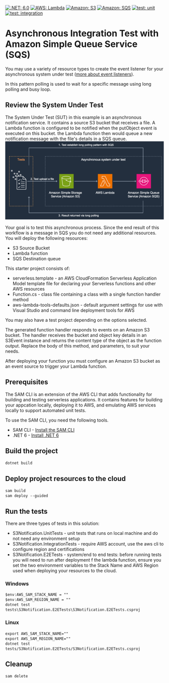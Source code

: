 [![.NET: 6.0](https://img.shields.io/badge/.NET-6.0-Green)]()
[![AWS: Lambda](https://img.shields.io/badge/AWS-Lambda-blueviolet)]()
[![Amazon: S3](https://img.shields.io/badge/Amazon-S3-blueviolet)]()
[![Amazon: SQS](https://img.shields.io/badge/Amazon-SQS-blueviolet)]()
[![test: unit](https://img.shields.io/badge/Test-Unit-blue)]()
[![test: integration](https://img.shields.io/badge/Test-Integration-yellow)]()

# Asynchronous Integration Test with Amazon Simple Queue Service (SQS)
You may use a variety of resource types to create the event listener for your asynchronous system under test ([more about event listeners](https://github.com/aws-samples/serverless-test-samples/tree/main/dotnet-test-samples/async-architectures#create-event-listeners-in-test-environments)).

In this pattern polling is used to wait for a specific message using long polling and busy loop.
## Review the System Under Test
The System Under Test (SUT) in this example is an asynchronous notification service. It contains a source S3 bucket that receives a file. A Lambda function is configured to be notified when the putObject event is executed on this bucket. the Lambda function then would queue a new notification message with the file's details in a SQS queue.
![S3 to Lambda to SQS](../img/s3-lambda-sqs.png)

Your goal is to test this asynchronous process. Since the end result of this workflow is a message in SQS you do not need any additional resources.   
You will deploy the following resources:

* S3 Source Bucket
* Lambda function 
* SQS Destination queue

This starter project consists of:
* serverless.template - an AWS CloudFormation Serverless Application Model template file for declaring your Serverless functions and other AWS resources
* Function.cs - class file containing a class with a single function handler method
* aws-lambda-tools-defaults.json - default argument settings for use with Visual Studio and command line deployment tools for AWS

You may also have a test project depending on the options selected.

The generated function handler responds to events on an Amazon S3 bucket. The handler receives the bucket and object key details in an S3Event instance and returns the content type of the object as the function output. Replace the body of this method, and parameters, to suit your needs.

After deploying your function you must configure an Amazon S3 bucket as an event source to trigger your Lambda function.
## Prerequisites
The SAM CLI is an extension of the AWS CLI that adds functionality for building and testing serverless applications. It contains features for building your appcation locally, deploying it to AWS, and emulating AWS services locally to support automated unit tests.

To use the SAM CLI, you need the following tools.

- SAM CLI - [Install the SAM CLI](https://docs.aws.amazon.com/serverless-application-model/latest/developerguide/serverless-sam-cli-install.html)
- .NET 6 - [Install .NET 6](https://dotnet.microsoft.com/en-us/download)

## Build the project

```
dotnet build
```

## Deploy project resources to the cloud

```
sam build
sam deploy --guided
```

## Run the tests
There are three types of tests in this solution:
* S3Notification.UnitTests - unit tests that runs on local machine and do not need any environment setup
* S3Notification.IntegrationTests - require AWS account, use the aws cli to configure region and certifications
* S3Notification.E2ETests - system/end to end tests: before running tests you will need to run after deployment f the lambda function, ensure you set the two environment variables to the Stack Name and AWS Region used when deploying your resources to the cloud.

### Windows
```
$env:AWS_SAM_STACK_NAME = ""
$env:AWS_SAM_REGION_NAME = ""
dotnet test tests\S3Notification.E2ETests\S3Notification.E2ETests.csproj
```

### Linux
```
export AWS_SAM_STACK_NAME=""
export AWS_SAM_REGION_NAME=""
dotnet test tests/S3Notification.E2ETests/S3Notification.E2ETests.csproj
```

## Cleanup
```bash
sam delete
```